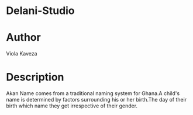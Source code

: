 # Delani-Studio

# Author
Viola Kaveza

# Description
Akan Name comes from a traditional naming system for Ghana.A child's name is determined by factors surrounding his or her birth.The day of their birth which name they get irrespective of their gender.
